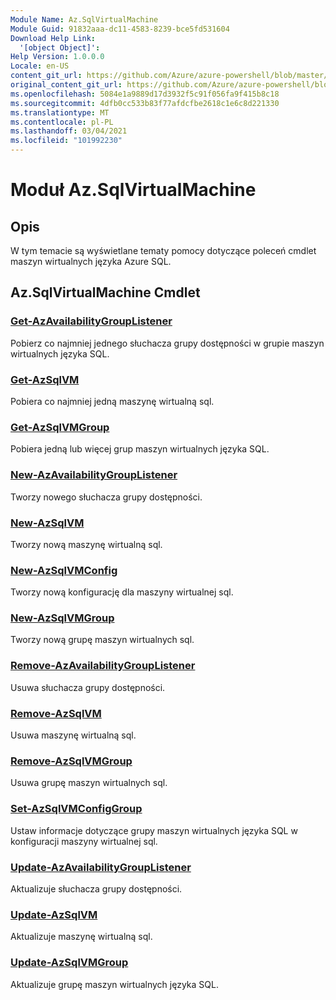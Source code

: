 ```yaml
---
Module Name: Az.SqlVirtualMachine
Module Guid: 91832aaa-dc11-4583-8239-bce5fd531604
Download Help Link:
  '[object Object]': 
Help Version: 1.0.0.0
Locale: en-US
content_git_url: https://github.com/Azure/azure-powershell/blob/master/src/SqlVirtualMachine/SqlVirtualMachine/help/Az.SqlVirtualMachine.md
original_content_git_url: https://github.com/Azure/azure-powershell/blob/master/src/SqlVirtualMachine/SqlVirtualMachine/help/Az.SqlVirtualMachine.md
ms.openlocfilehash: 5084e1a9889d17d3932f5c91f056fa9f415b8c18
ms.sourcegitcommit: 4dfb0cc533b83f77afdcfbe2618c1e6c8d221330
ms.translationtype: MT
ms.contentlocale: pl-PL
ms.lasthandoff: 03/04/2021
ms.locfileid: "101992230"
---
```

# Moduł Az.SqlVirtualMachine
## Opis
W tym temacie są wyświetlane tematy pomocy dotyczące poleceń cmdlet maszyn wirtualnych języka Azure SQL.

## Az.SqlVirtualMachine Cmdlet
### [Get-AzAvailabilityGroupListener](Get-AzAvailabilityGroupListener.md)
Pobierz co najmniej jednego słuchacza grupy dostępności w grupie maszyn wirtualnych języka SQL.

### [Get-AzSqlVM](Get-AzSqlVM.md)
Pobiera co najmniej jedną maszynę wirtualną sql.

### [Get-AzSqlVMGroup](Get-AzSqlVMGroup.md)
Pobiera jedną lub więcej grup maszyn wirtualnych języka SQL.

### [New-AzAvailabilityGroupListener](New-AzAvailabilityGroupListener.md)
Tworzy nowego słuchacza grupy dostępności.

### [New-AzSqlVM](New-AzSqlVM.md)
Tworzy nową maszynę wirtualną sql.

### [New-AzSqlVMConfig](New-AzSqlVMConfig.md)
Tworzy nową konfigurację dla maszyny wirtualnej sql.

### [New-AzSqlVMGroup](New-AzSqlVMGroup.md)
Tworzy nową grupę maszyn wirtualnych sql.

### [Remove-AzAvailabilityGroupListener](Remove-AzAvailabilityGroupListener.md)
Usuwa słuchacza grupy dostępności.

### [Remove-AzSqlVM](Remove-AzSqlVM.md)
Usuwa maszynę wirtualną sql.

### [Remove-AzSqlVMGroup](Remove-AzSqlVMGroup.md)
Usuwa grupę maszyn wirtualnych sql.

### [Set-AzSqlVMConfigGroup](Set-AzSqlVMConfigGroup.md)
Ustaw informacje dotyczące grupy maszyn wirtualnych języka SQL w konfiguracji maszyny wirtualnej sql.

### [Update-AzAvailabilityGroupListener](Update-AzAvailabilityGroupListener.md)
Aktualizuje słuchacza grupy dostępności.

### [Update-AzSqlVM](Update-AzSqlVM.md)
Aktualizuje maszynę wirtualną sql.

### [Update-AzSqlVMGroup](Update-AzSqlVMGroup.md)
Aktualizuje grupę maszyn wirtualnych języka SQL.

